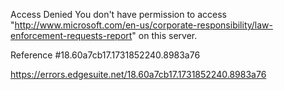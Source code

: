 Access Denied
You don't have permission to access "http://www.microsoft.com/en-us/corporate-responsibility/law-enforcement-requests-report" on this server.

Reference #18.60a7cb17.1731852240.8983a76

https://errors.edgesuite.net/18.60a7cb17.1731852240.8983a76